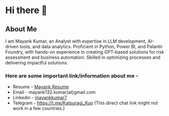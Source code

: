 # Hi there 👋

## About Me
I am Mayank Kumar, an Analyst with expertise in LLM development, AI-driven tools, and data analytics. Proficient in Python, Power BI, and Palantir Foundry, with hands-on experience in creating GPT-based solutions for risk assessment and business automation. Skilled in optimizing processes and delivering impactful solutions.

### Here are some important link/information about me -

* Resume - [Mayank Resume](https://github.com/MKT035/MKT035/blob/main/Mayank_Resume_IN_A.pdf)
* Email - mayank132.kumar(at)gmail.com
* Linkedin - [mayankkumar7](https://www.linkedin.com/in/mayankkumar7/)
* Telegram - https://t.me/Katsuragi_Kun (This direct chat link might not work in a few countries.)


